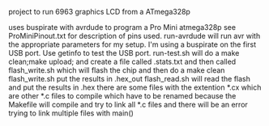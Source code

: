 project to run 6963 graphics LCD from a ATmega328p

uses buspirate with avrdude to program a Pro Mini atmega328p
see ProMiniPinout.txt for description of pins used.
run-avrdude will run avr with the appropriate parameters for my setup. I'm using a buspirate on the first USB port.
Use getinfo to test the USB port. 
run-test.sh <arg> will do a make clean;make upload; and create a file called <arg>.stats.txt and then called
flash_write.sh <arg> which will flash the chip and then do a make clean
flash_write.sh put the results in <arg>.hex_out
flash_read.sh <arg> will read the flash and put the results in <arg>.hex
there are some files with the extention *.cx which are other *.c files to compile which have to be renamed
because the Makefile will compile and try to link all *.c files and there will be an error trying to link
multiple files with main()